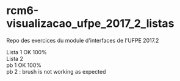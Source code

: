 # rcm6-visualizacao_ufpe_2017_2_listas
Repo des exercices du module d'interfaces de l'UFPE 2017.2

Lista 1 OK 100%  
Lista 2  
  pb 1 OK 100%  
  pb 2 : brush is not working as expected
